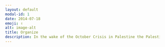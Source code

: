 ```yaml
---
layout: default
modal-id: 1
date: 2014-07-18
emoji: ✌️
alt: image-alt
title: Organize
description: In the wake of the October Crisis in Palestine the Palestinian Solidarity Movement in the Niagara Region was still small and scattered. The Niagara Palestine Coalition formed in order to organize the small pockets of solidarity into large-scale demonstrations that would demand Palestinian human rights be respected. The coalition has been organized by volunteers, activists, and community leaders from all over the region.
---
```


